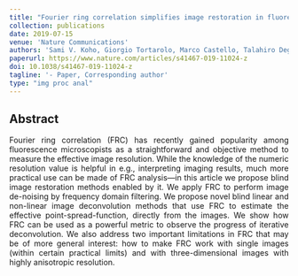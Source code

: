 ```yaml
---
title: "Fourier ring correlation simplifies image restoration in fluorescence microscopy"
collection: publications
date: 2019-07-15
venue: 'Nature Communications'
authors: 'Sami V. Koho, Giorgio Tortarolo, Marco Castello, Talahiro Deguchi, Albeto Diaspro, Giuseppe Vicidomini'
paperurl: https://www.nature.com/articles/s41467-019-11024-z
doi: 10.1038/s41467-019-11024-z
tagline: '- Paper, Corresponding author'
type: "img proc anal"
---
```

<h2> Abstract </h2>
<p align= "justify">
Fourier ring correlation (FRC) has recently gained popularity among fluorescence microscopists as a straightforward and objective method to measure the effective image resolution. While the knowledge of the numeric resolution value is helpful in e.g., interpreting imaging results, much more practical use can be made of FRC analysis—in this article we propose blind image restoration methods enabled by it. We apply FRC to perform image de-noising by frequency domain filtering. We propose novel blind linear and non-linear image deconvolution methods that use FRC to estimate the effective point-spread-function, directly from the images. We show how FRC can be used as a powerful metric to observe the progress of iterative deconvolution. We also address two important limitations in FRC that may be of more general interest: how to make FRC work with single images (within certain practical limits) and with three-dimensional images with highly anisotropic resolution.
